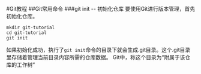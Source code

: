 #Git教程
##Git常用命令
###git init -- 初始化仓库
要使用Git进行版本管理，首先初始化仓库。
```
mkdir git-tutorial
cd git-tutorial
git init
```
如果初始化成功，执行了`git init`命令的目录下就会生成.git目录。这个.git目录里存储着管理当前目录内容所需的仓库数据。
Git中，称这个目录为“附属于该仓库的工作树”
